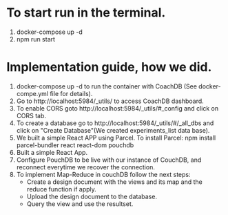 # To start run in the terminal.

1.  docker-compose up -d
2.  npm run start

# Implementation guide, how we did.

1.  docker-compose up -d to run the container with CoachDB (See docker-compe.yml file for details).
2.  Go to http://localhost:5984/_utils/ to access CoachDB dashboard.
3.  To enable CORS goto http://localhost:5984/_utils/#_config and click on CORS tab.
4.  To create a database go to http://localhost:5984/_utils/#/_all_dbs and click on "Create Database"(We created experiments_list data base).
5.  We built a simple React APP using Parcel. To install Parcel: npm install parcel-bundler react react-dom pouchdb
6.  Built a simple React App.
7.  Configure PouchDB to be live with our instance of CouchDB, and reconnect everytime we recover the connection.
8.  To implement Map-Reduce in couchDB follow the next steps:
    * Create a design document with the views and its map and the reduce function if apply.
    * Upload the design document to the database.
    * Query the view and use the resultset.


